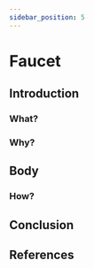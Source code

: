 ```yaml
---
sidebar_position: 5
---
```


# Faucet

## Introduction

### What?

### Why?

## Body

### How?

## Conclusion

## References
